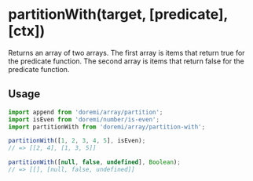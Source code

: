 # partitionWith(target, [predicate], [ctx])

Returns an array of two arrays. The first array is items that return true for the predicate function.
The second array is items that return false for the predicate function.

## Usage

```js
import append from 'doremi/array/partition';
import isEven from 'doremi/number/is-even';
import partitionWith from 'doremi/array/partition-with';

partitionWith([1, 2, 3, 4, 5], isEven);
// => [[2, 4], [1, 3, 5]]

partitionWith([null, false, undefined], Boolean);
// => [[], [null, false, undefined]]
```

